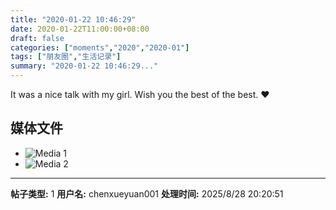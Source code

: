 ```yaml
---
title: "2020-01-22 10:46:29"
date: 2020-01-22T11:00:00+08:00
draft: false
categories: ["moments","2020","2020-01"]
tags: ["朋友圈","生活记录"]
summary: "2020-01-22 10:46:29..."
---
```


It was a nice talk with my girl. Wish you the best of the best. ❤

## 媒体文件

- ![Media 1](/Moments/photos/2020-01-22/202001221046290.jpg)
- ![Media 2](/Moments/photos/2020-01-22/202001221046291.jpg)

---

**帖子类型:** 1
**用户名:** chenxueyuan001
**处理时间:** 2025/8/28 20:20:51